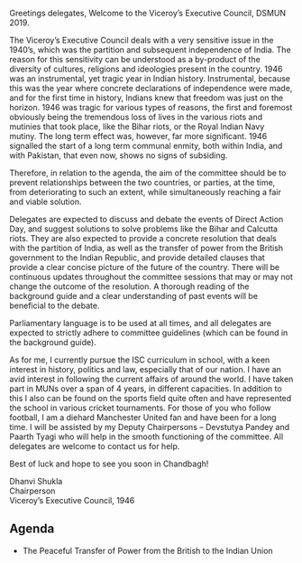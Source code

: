 Greetings delegates,
Welcome to the Viceroy’s Executive Council, DSMUN 2019.

The Viceroy’s Executive Council deals with a very sensitive issue in the 1940’s, which was the partition and subsequent independence of India. The reason for this sensitivity can be understood as a by-product of the diversity of cultures, religions and ideologies present in the country. 1946 was an instrumental, yet tragic year in Indian history. Instrumental, because this was the year where concrete declarations of independence were made, and for the first time in history, Indians knew that freedom was just on the horizon. 1946 was tragic for various types of reasons, the first and foremost obviously being the tremendous loss of lives in the various riots and mutinies that took place, like the Bihar riots, or the Royal Indian Navy mutiny. The long term effect was, however, far more significant. 1946 signalled the start of a long term communal enmity, both within India, and with Pakistan, that even now, shows no signs of subsiding.

Therefore, in relation to the agenda, the aim of the committee should be to prevent relationships between the two countries, or parties, at the time, from deteriorating to such an extent, while simultaneously reaching a fair and viable solution.

Delegates are expected to discuss and debate the events of Direct Action Day, and suggest solutions to solve problems like the Bihar and Calcutta riots. They are also expected to provide a concrete resolution that deals with the partition of India, as well as the transfer of power from the British government to the Indian Republic, and provide detailed clauses that provide a clear concise picture of the future of the country. There will be continuous updates throughout the committee sessions that may or may not change the outcome of the resolution. A thorough reading of the background guide and a clear understanding of past events will be beneficial to the debate.

Parliamentary language is to be used at all times, and all delegates are expected to strictly adhere to committee guidelines (which can be found in the background guide).

As for me, I currently pursue the ISC curriculum in school, with a keen interest in history, politics and law, especially that of our nation. I have an avid interest in following the current affairs of around the world. I have taken part in MUNs over a span of 4 years, in different capacities. In addition to this I also can be found on the sports field quite often and have represented the school in various cricket tournaments. For those of you who follow football, I am a diehard Manchester United fan and have been for a long time. I will be assisted by my Deputy Chairpersons – Devstutya Pandey and Paarth Tyagi who will help in the smooth functioning of the committee. All delegates are welcome to contact us for help.

Best of luck and hope to see you soon in Chandbagh!

Dhanvi Shukla  
Chairperson  
Viceroy’s Executive Council, 1946

## Agenda

- The Peaceful Transfer of Power from the British to the Indian Union
